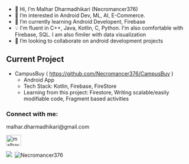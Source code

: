 - 👋 Hi, I’m Malhar Dharmadhikari (Necromancer376)
- 👀 I’m interested in Android Dev, ML, AI, E-Commerce.
- 🌱 I’m currently learning Android Developent, Firebase
- 💡 I'm fluent in C++, Java, Kotlin, C, Python. I'm also comfortable with Firebase, SQL. I am also fimiler with data visualization
- 💞️ I’m looking to collaborate on android development projects

## Current Project
- CampusBuy ( https://github.com/Necromancer376/CampusBuy )
  - Android App
  - Tech Stack: Kotlin, Firebase, FireStore
  - Learning from this project: Firestore, Writing scalable/easily modifiable code, Fragment based activities
      


<h3 align="left">Connect with me:</h3>
<p align="left">
<p>malhar.dharmadhikari@gmail.com</p>
<a href="https://www.linkedin.com/in/malhar-dharmadhikari-711a60221/" target="blank"><img align="center" src="https://raw.githubusercontent.com/rahuldkjain/github-profile-readme-generator/master/src/images/icons/Social/linked-in-alt.svg" alt="malhar-dharmadhikari" height="30" width="40" /></a>
</p>


<!---
Necromancer376/Necromancer376 is a ✨ special ✨ repository because its `README.md` (this file) appears on your GitHub profile.
You can click the Preview link to take a look at your changes.
--->

<p><img align="left" src="https://github-readme-stats.vercel.app/api/top-langs/?username=Necromancer376&langs_count=8&https://github.com/Necromancer376/github-readme-stats&theme=gotham"/></p>
<p>
&nbsp;<img align="center" src="https://github-readme-stats.vercel.app/api?username=Necromancer376&show_icons=true&locale=en&theme=gotham" alt="Necromancer376" />
</p>
